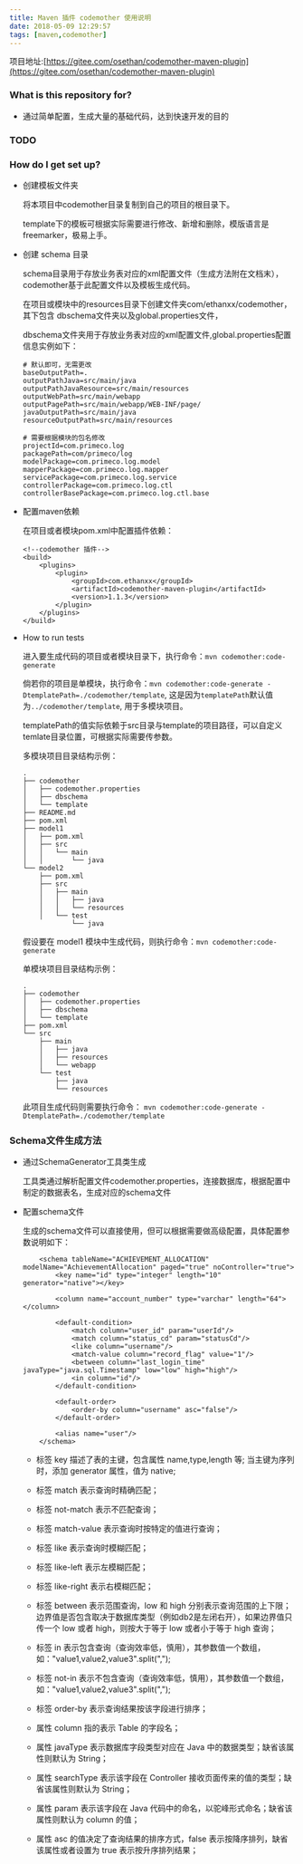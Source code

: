 ```yaml
---
title: Maven 插件 codemother 使用说明
date: 2018-05-09 12:29:57
tags: [maven,codemother]
---
```


项目地址:[https://gitee.com/osethan/codemother-maven-plugin](https://gitee.com/osethan/codemother-maven-plugin)

### What is this repository for? ###

* 通过简单配置，生成大量的基础代码，达到快速开发的目的

### TODO ###



### How do I get set up? ###

* 创建模板文件夹

    将本项目中codemother目录复制到自己的项目的根目录下。
    
    template下的模板可根据实际需要进行修改、新增和删除，模版语言是 freemarker，极易上手。

* 创建 schema 目录

    schema目录用于存放业务表对应的xml配置文件（生成方法附在文档末），codemother基于此配置文件以及模板生成代码。
    
    在项目或模块中的resources目录下创建文件夹com/ethanxx/codemother，其下包含 dbschema文件夹以及global.properties文件，
    
    dbschema文件夹用于存放业务表对应的xml配置文件,global.properties配置信息实例如下：
    ```
    # 默认即可，无需更改
    baseOutputPath=.
    outputPathJava=src/main/java
    outputPathJavaResource=src/main/resources
    outputWebPath=src/main/webapp
    outputPagePath=src/main/webapp/WEB-INF/page/
    javaOutputPath=src/main/java
    resourceOutputPath=src/main/resources
    
    # 需要根据模块的包名修改
    projectId=com.primeco.log
    packagePath=com/primeco/log
    modelPackage=com.primeco.log.model
    mapperPackage=com.primeco.log.mapper
    servicePackage=com.primeco.log.service
    controllerPackage=com.primeco.log.ctl
    controllerBasePackage=com.primeco.log.ctl.base
    ```
* 配置maven依赖
    
    在项目或者模块pom.xml中配置插件依赖：
    ```
    <!--codemother 插件-->
    <build>
        <plugins>
            <plugin>
                <groupId>com.ethanxx</groupId>
                <artifactId>codemother-maven-plugin</artifactId>
                <version>1.1.3</version>
            </plugin>
        </plugins>
    </build>
    ```
    
* How to run tests

    进入要生成代码的项目或者模块目录下，执行命令：`mvn codemother:code-generate`
    
    倘若你的项目是单模块，执行命令：`mvn codemother:code-generate -DtemplatePath=./codemother/template`, 这是因为`templatePath`默认值为`../codemother/template`, 用于多模块项目。
    
    templatePath的值实际依赖于src目录与template的项目路径，可以自定义temlate目录位置，可根据实际需要传参数。
    
    多模块项目目录结构示例：
    ```
    .
    ├── codemother
    │   ├── codemother.properties
    │   ├── dbschema
    │   └── template
    ├── README.md
    ├── pom.xml
    ├── model1
    │   ├── pom.xml
    │   ├── src
    │   │   └── main
    │   │       └── java
    └── model2
        ├── pom.xml
        ├── src
        │   ├── main
        │   │   ├── java
        │   │   └── resources
        │   └── test
                └── java
    ```
    假设要在 model1 模块中生成代码，则执行命令：`mvn codemother:code-generate`
    
    单模块项目目录结构示例：
    ```
    .
    ├── codemother
    │   ├── codemother.properties
    │   ├── dbschema
    │   └── template
    ├── pom.xml
    └── src
        ├── main
        │   ├── java
        │   ├── resources
        │   └── webapp
        └── test
            ├── java
            └── resources
    ```
    此项目生成代码则需要执行命令：
    `mvn codemother:code-generate -DtemplatePath=./codemother/template`
    
### Schema文件生成方法
* 通过SchemaGenerator工具类生成

    工具类通过解析配置文件codemother.properties，连接数据库，根据配置中制定的数据表名，生成对应的schema文件

* 配置schema文件

    生成的schema文件可以直接使用，但可以根据需要做高级配置，具体配置参数说明如下：
    ```
        <schema tableName="ACHIEVEMENT_ALLOCATION" modelName="AchievementAllocation" paged="true" noController="true">
            <key name="id" type="integer" length="10" generator="native"></key>
        
            <column name="account_number" type="varchar" length="64"></column>
        
            <default-condition>
                <match column="user_id" param="userId"/>
                <match column="status_cd" param="statusCd"/>
                <like column="username"/>
                <match-value column="record_flag" value="1"/>
                <between column="last_login_time" javaType="java.sql.Timestamp" low="low" high="high"/>
                <in column="id"/>
            </default-condition>
        
            <default-order>
                <order-by column="username" asc="false"/>
            </default-order>
        
            <alias name="user"/>
        </schema>
    ```
    * 标签 key 描述了表的主键，包含属性 name,type,length 等; 当主键为序列时，添加 generator 属性，值为 native;
    * 标签 match 表示查询时精确匹配；
    * 标签 not-match 表示不匹配查询；
    * 标签 match-value 表示查询时按特定的值进行查询；
    * 标签 like 表示查询时模糊匹配；
    * 标签 like-left 表示左模糊匹配；
    * 标签 like-right 表示右模糊匹配；
    * 标签 between 表示范围查询，low 和 high 分别表示查询范围的上下限；边界值是否包含取决于数据库类型（例如db2是左闭右开），如果边界值只传一个 low 或者 high，则按大于等于 low 或者小于等于 high 查询；
    * 标签 in 表示包含查询（查询效率低，慎用），其参数值一个数组，如："value1,value2,value3".split(",");
    * 标签 not-in 表示不包含查询（查询效率低，慎用），其参数值一个数组，如："value1,value2,value3".split(",");
    * 标签 order-by 表示查询结果按该字段进行排序；
    
    * 属性 column 指的表示 Table 的字段名；
    * 属性 javaType 表示数据库字段类型对应在 Java 中的数据类型；缺省该属性则默认为 String；
    * 属性 searchType 表示该字段在 Controller 接收页面传来的值的类型；缺省该属性则默认为 String；
    * 属性 param 表示该字段在 Java 代码中的命名，以驼峰形式命名；缺省该属性则默认为 column 的值；
    * 属性 asc 的值决定了查询结果的排序方式，false 表示按降序排列，缺省该属性或者设置为 true 表示按升序排列结果；
